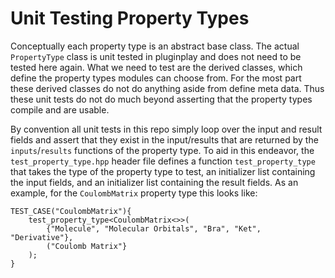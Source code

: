 <!--
  ~ Copyright 2022 NWChemEx-Project
  ~
  ~ Licensed under the Apache License, Version 2.0 (the "License");
  ~ you may not use this file except in compliance with the License.
  ~ You may obtain a copy of the License at
  ~
  ~ http://www.apache.org/licenses/LICENSE-2.0
  ~
  ~ Unless required by applicable law or agreed to in writing, software
  ~ distributed under the License is distributed on an "AS IS" BASIS,
  ~ WITHOUT WARRANTIES OR CONDITIONS OF ANY KIND, either express or implied.
  ~ See the License for the specific language governing permissions and
  ~ limitations under the License.
-->

Unit Testing Property Types
===========================

Conceptually each property type is an abstract base class. The actual
`PropertyType` class is unit tested in pluginplay and does not need to be tested here
again. What we need to test are the derived classes, which define the property
types modules can choose from. For the most part these derived classes do not
do anything aside from define meta data. Thus these unit tests do not do much
beyond asserting that the property types compile and are usable.

By convention all unit tests in this repo simply loop over the input and result
fields and assert that they exist in the input/results that are returned by
the `inputs`/`results` functions of the property type. To aid in this endeavor,
the `test_property_type.hpp` header file defines a function `test_property_type`
that takes the type of the property type to test, an initializer list containing
the input fields, and an initializer list containing the result fields. As an
example, for the `CoulombMatrix` property type this looks like:

```
TEST_CASE("CoulombMatrix"){
    test_property_type<CoulombMatrix<>>(
        {"Molecule", "Molecular Orbitals", "Bra", "Ket", "Derivative"},
        ("Coulomb Matrix"}
    );
}
```
